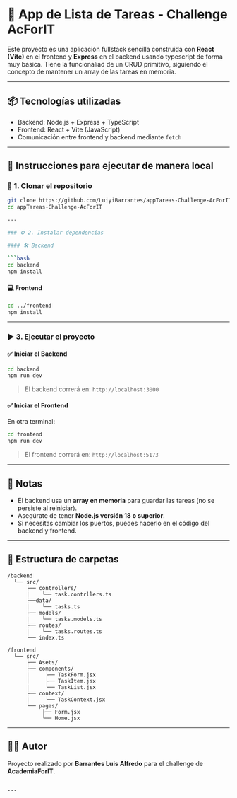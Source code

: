 # 📝 App de Lista de Tareas - Challenge AcForIT

Este proyecto es una aplicación fullstack sencilla construida con **React (Vite)** en el frontend y **Express** en el backend usando typescript de forma muy basica. Tiene la funcionaliad de un CRUD primitivo, siguiendo el concepto de mantener un array de las tareas en memoria.

---

## 📦 Tecnologías utilizadas

- Backend: Node.js + Express + TypeScript
- Frontend: React + Vite (JavaScript)
- Comunicación entre frontend y backend mediante `fetch`

---

## 🚀 Instrucciones para ejecutar de manera local

### 📁 1. Clonar el repositorio

```bash
git clone https://github.com/LuiyiBarrantes/appTareas-Challenge-AcForIT
cd appTareas-Challenge-AcForIT

---

### ⚙️ 2. Instalar dependencias

#### 🛠 Backend

```bash
cd backend
npm install
```

#### 💻 Frontend

```bash
cd ../frontend
npm install
```

---

### ▶️ 3. Ejecutar el proyecto

#### ✅ Iniciar el Backend

```bash
cd backend
npm run dev
```

> El backend correrá en: `http://localhost:3000`

#### ✅ Iniciar el Frontend

En otra terminal:

```bash
cd frontend
npm run dev
```

> El frontend correrá en: `http://localhost:5173`

---

## 📌 Notas

- El backend usa un **array en memoria** para guardar las tareas (no se persiste al reiniciar).
- Asegúrate de tener **Node.js versión 18 o superior**.
- Si necesitas cambiar los puertos, puedes hacerlo en el código del backend y frontend.

---

## 📁 Estructura de carpetas

```
/backend  
  └── src/      
      ├── controllers/
      |    └── task.contrllers.ts
      ├──data/
      |    └── tasks.ts 
      ├── models/
      |    └── tasks.models.ts
      ├── routes/
      |    └── tasks.routes.ts
      └── index.ts

/frontend
  └── src/
      ├── Asets/
      ├── components/
      |     ├── TaskForm.jsx
      |     ├── TaskItem.jsx
      |     └── TaskList.jsx
      ├── context/
      |     └── TaskContext.jsx
      └── pages/
           ├── Form.jsx
           └── Home.jsx
```

---

## 🧑‍💻 Autor

Proyecto realizado por **Barrantes Luis Alfredo** para el challenge de **AcademiaForIT**.
```

---